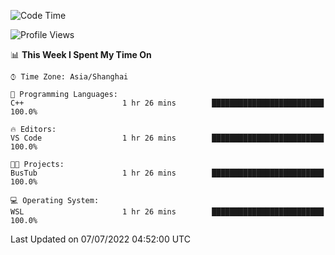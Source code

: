 <!--START_SECTION:waka-->
![Code Time](http://img.shields.io/badge/Code%20Time-153%20hrs%2044%20mins-blue)

![Profile Views](http://img.shields.io/badge/Profile%20Views-0-blue)

📊 **This Week I Spent My Time On** 

```text
⌚︎ Time Zone: Asia/Shanghai

💬 Programming Languages: 
C++                      1 hr 26 mins        █████████████████████████   100.0%

🔥 Editors: 
VS Code                  1 hr 26 mins        █████████████████████████   100.0%

🐱‍💻 Projects: 
BusTub                   1 hr 26 mins        █████████████████████████   100.0%

💻 Operating System: 
WSL                      1 hr 26 mins        █████████████████████████   100.0%

```


 Last Updated on 07/07/2022 04:52:00 UTC
<!--END_SECTION:waka-->